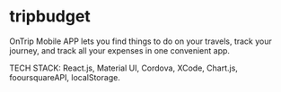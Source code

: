 # tripbudget
OnTrip Mobile APP lets you find things to do on your travels,
track your journey, and track all your expenses in one convenient app.

TECH STACK: React.js, Material UI, Cordova, XCode, Chart.js, fooursquareAPI, localStorage.
